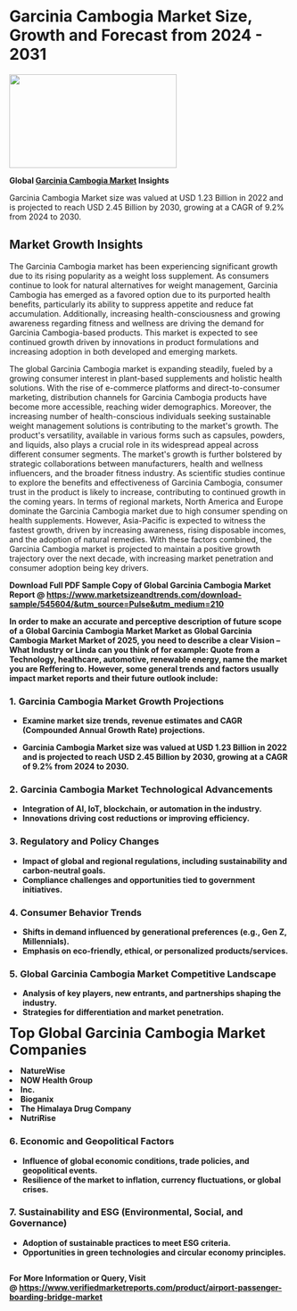 <H1>Garcinia Cambogia Market Size, Growth and Forecast from 2024 - 2031</H1><img class="aligncenter size-medium wp-image-584254" src="https://thirdeyenews.in/wp-content/uploads/2024/09/Global-Market-Research-300x168.jpeg" alt="" width="300" height="168" /><p><strong>Global&nbsp;<a href="https://www.marketsizeandtrends.com/download-sample/545604/&amp;utm_source=Pulse&amp;utm_medium=210">Garcinia Cambogia Market</a> Insights</strong></p><p>Garcinia Cambogia Market size was valued at USD 1.23 Billion in 2022 and is projected to reach USD 2.45 Billion by 2030, growing at a CAGR of 9.2% from 2024 to 2030.</p><p><h2>Market Growth Insights</h2> <p>The Garcinia Cambogia market has been experiencing significant growth due to its rising popularity as a weight loss supplement. As consumers continue to look for natural alternatives for weight management, Garcinia Cambogia has emerged as a favored option due to its purported health benefits, particularly its ability to suppress appetite and reduce fat accumulation. Additionally, increasing health-consciousness and growing awareness regarding fitness and wellness are driving the demand for Garcinia Cambogia-based products. This market is expected to see continued growth driven by innovations in product formulations and increasing adoption in both developed and emerging markets.</p> <p><strong></strong></p> <p>The global Garcinia Cambogia market is expanding steadily, fueled by a growing consumer interest in plant-based supplements and holistic health solutions. With the rise of e-commerce platforms and direct-to-consumer marketing, distribution channels for Garcinia Cambogia products have become more accessible, reaching wider demographics. Moreover, the increasing number of health-conscious individuals seeking sustainable weight management solutions is contributing to the market's growth. The product's versatility, available in various forms such as capsules, powders, and liquids, also plays a crucial role in its widespread appeal across different consumer segments. The market's growth is further bolstered by strategic collaborations between manufacturers, health and wellness influencers, and the broader fitness industry. As scientific studies continue to explore the benefits and effectiveness of Garcinia Cambogia, consumer trust in the product is likely to increase, contributing to continued growth in the coming years. In terms of regional markets, North America and Europe dominate the Garcinia Cambogia market due to high consumer spending on health supplements. However, Asia-Pacific is expected to witness the fastest growth, driven by increasing awareness, rising disposable incomes, and the adoption of natural remedies. With these factors combined, the Garcinia Cambogia market is projected to maintain a positive growth trajectory over the next decade, with increasing market penetration and consumer adoption being key drivers.</p> <p><strong></p><p><span class=""><strong>Download Full PDF Sample Copy of Global Garcinia Cambogia Market Report</strong> @ <a href="https://www.marketsizeandtrends.com/download-sample/545604/&amp;utm_source=Pulse&amp;utm_medium=210" target="_blank">https://www.marketsizeandtrends.com/download-sample/545604/&amp;utm_source=Pulse&amp;utm_medium=210</a></span></p><p>In order to make an accurate and perceptive description of future scope of a Global&nbsp;Garcinia Cambogia Market Market as Global&nbsp;Garcinia Cambogia Market Market of 2025, you need to describe a clear Vision &ndash; What Industry or Linda can you think of for example: Quote from a Technology, healthcare, automotive, renewable energy, name the market you are Reffering to. However, some general trends and factors usually impact market reports and their future outlook include:</p><h3>1.&nbsp;<strong>Garcinia Cambogia Market Growth Projections</strong></h3><ul><li>Examine market size trends, revenue estimates and CAGR (Compounded Annual Growth Rate) projections.</li><li><p>Garcinia Cambogia Market size was valued at USD 1.23 Billion in 2022 and is projected to reach USD 2.45 Billion by 2030, growing at a CAGR of 9.2% from 2024 to 2030.</p></li></ul><h3>2.&nbsp;<strong>Garcinia Cambogia Market Technological Advancements</strong></h3><ul><li>Integration of AI, IoT, blockchain, or automation in the industry.</li><li>Innovations driving cost reductions or improving efficiency.</li></ul><h3>3.&nbsp;<strong>Regulatory and Policy Changes</strong></h3><ul><li>Impact of global and regional regulations, including sustainability and carbon-neutral goals.</li><li>Compliance challenges and opportunities tied to government initiatives.</li></ul><h3>4.&nbsp;<strong>Consumer Behavior Trends</strong></h3><ul><li>Shifts in demand influenced by generational preferences (e.g., Gen Z, Millennials).</li><li>Emphasis on eco-friendly, ethical, or personalized products/services.</li></ul><h3>5.&nbsp;<strong>Global Garcinia Cambogia Market Competitive Landscape</strong></h3><ul><li>Analysis of key players, new entrants, and partnerships shaping the industry.</li><li>Strategies for differentiation and market penetration.</li></ul><p data-pm-slice="1 1 []"><span style="color: inherit; font-family: inherit; font-size: 25px;">Top Global Garcinia Cambogia Market Companies</span></p><div class="" data-test-id=""><p><li>NatureWise</li><li> NOW Health Group</li><li> Inc.</li><li> Bioganix</li><li> The Himalaya Drug Company</li><li> NutriRise</li></p></div><h3>6.&nbsp;<strong>Economic and Geopolitical Factors</strong></h3><ul><li>Influence of global economic conditions, trade policies, and geopolitical events.</li><li>Resilience of the market to inflation, currency fluctuations, or global crises.</li></ul><h3>7.&nbsp;<strong>Sustainability and ESG (Environmental, Social, and Governance)</strong></h3><ul><li>Adoption of sustainable practices to meet ESG criteria.</li><li>Opportunities in green technologies and circular economy principles.</li></ul><h2><strong style="font-size: 14px;">For More Information or Query, Visit @&nbsp;</strong><a style="background-color: #ffffff; font-size: 14px;" href="https://www.marketsizeandtrends.com/report/garcinia-cambogia-market/" target="_blank">https://www.verifiedmarketreports.com/product/airport-passenger-boarding-bridge-market</a></h2>
